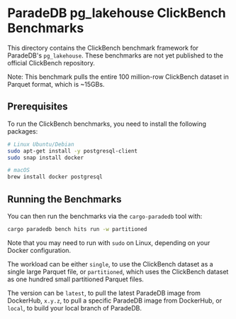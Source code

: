 # ParadeDB pg_lakehouse ClickBench Benchmarks

This directory contains the ClickBench benchmark framework for ParadeDB's `pg_lakehouse`. These benchmarks are not yet published to the official ClickBench repository.

Note: This benchmark pulls the entire 100 million-row ClickBench dataset in Parquet format, which is ~15GBs.

## Prerequisites

To run the ClickBench benchmarks, you need to install the following packages:

```bash
# Linux Ubuntu/Debian
sudo apt-get install -y postgresql-client
sudo snap install docker

# macOS
brew install docker postgresql
```

## Running the Benchmarks

You can then run the benchmarks via the `cargo-paradedb` tool with:

```bash
cargo paradedb bench hits run -w partitioned
```

Note that you may need to run with `sudo` on Linux, depending on your Docker configuration.

The workload can be either `single`, to use the ClickBench dataset as a single large Parquet file, or `partitioned`, which uses the ClickBench dataset as one hundred small partitioned Parquet files.

The version can be `latest`, to pull the latest ParadeDB image from DockerHub, `x.y.z`, to pull a specific ParadeDB image from DockerHub, or `local`, to build your local branch of ParadeDB.
